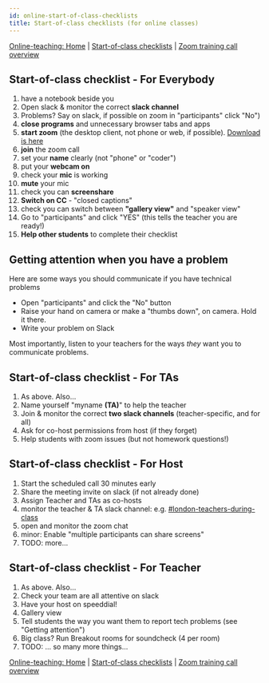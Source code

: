 ```yaml
---
id: online-start-of-class-checklists
title: Start-of-class checklists (for online classes)
---
```


[Online-teaching: Home](online-teaching.md)
| [Start-of-class checklists](online-start-of-class-checklists.md)
| [Zoom training call overview](zoom-training-call-overview)


## Start-of-class checklist - For Everybody
1. have a notebook beside you
1. Open slack & monitor the correct **slack channel**
1. Problems?  Say on slack, if possible on zoom in "participants" click "No")
1. **close programs** and unnecessary browser tabs and apps
1. **start zoom** (the desktop client, not phone or web, if possible).  [Download is here](https://zoom.us/download)
1. **join** the zoom call
1. set your **name** clearly (not "phone" or "coder")
1. put your **webcam on**
1. check your **mic** is working
1. **mute** your mic
1. check you can **screenshare**
1. **Switch on CC** - "closed captions"
1. check you can switch between **"gallery view"** and "speaker view"
1. Go to "participants" and click "YES" (this tells the teacher you are ready!)
1. **Help other students** to complete their checklist

## Getting attention when you have a problem

Here are some ways you should communicate if you have technical problems
 * Open "participants" and click the "No" button
 * Raise your hand on camera or make a "thumbs down", on camera.  Hold it there.
 * Write your problem on Slack

Most importantly, listen to your teachers for the ways *they* want you to communicate problems.

## Start-of-class checklist - For TAs
1. As above.  Also...
1. Name yourself "myname **(TA)**" to help the teacher
1. Join & monitor the correct **two slack channels** (teacher-specific, and for all)
1. Ask for co-host permissions from host (if they forget)
1. Help students with zoom issues (but not homework questions!)

## Start-of-class checklist - For Host
1. Start the scheduled call 30 minutes early
1. Share the meeting invite on slack (if not already done)
1. Assign Teacher and TAs as co-hosts
1. monitor the teacher & TA slack channel: e.g. [#london-teachers-during-class](https://app.slack.com/client/T2H71EFLK/C0109KRLYTS/thread/C010D1C41K2-1584699383.012200)
1. open and monitor the zoom chat
1. minor: Enable "multiple participants can share screens"
1. TODO: more...

## Start-of-class checklist - For Teacher
1. As above.  Also...
1. Check your team are all attentive on slack
1. Have your host on speeddial!
1. Gallery view
1. Tell students the way you want them to report tech problems (see "Getting attention")
1. Big class?  Run Breakout rooms for soundcheck (4 per room)
1. TODO: ... so many more things...

[Online-teaching: Home](online-teaching.md)
| [Start-of-class checklists](online-start-of-class-checklists.md)
| [Zoom training call overview](zoom-training-call-overview)
